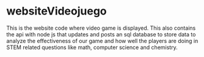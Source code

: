 # websiteVideojuego
This is the website code where video game is displayed. This also contains the api with node js that updates and posts an sql database to store data to analyze the effectiveness of our game and how well the players are doing in STEM related questions like math, computer science and chemistry.
